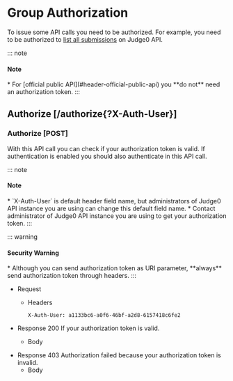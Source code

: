 # Group Authorization
To issue some API calls you need to be authorized. For example, you need to be authorized to
[list all submissions](#submissions-submission-get-1) on Judge0 API.

::: note
<h4>Note</h4>
* For [official public API](#header-official-public-api) you **do not** need an authorization token.
:::

## Authorize [/authorize{?X-Auth-User}]
### Authorize [POST]
With this API call you can check if your authorization token is valid. If authentication is enabled you should also
authenticate in this API call.

::: note
<h4>Note</h4>
* `X-Auth-User` is default header field name, but administrators of Judge0 API instance you are using
   can change this default field name.
* Contact administrator of Judge0 API instance you are using to get your authorization token.
:::

::: warning
<h4>Security Warning</h4>
* Although you can send authorization token as URI parameter, **always** send authorization token through headers.
:::

+ Request
    + Headers
        ```
        X-Auth-User: a1133bc6-a0f6-46bf-a2d8-6157418c6fe2
        ```


+ Response 200
If your authorization token is valid.
    + Body

<!-- include(../_unauthenticated.md) -->

+ Response 403
Authorization failed because your authorization token is invalid.
    + Body